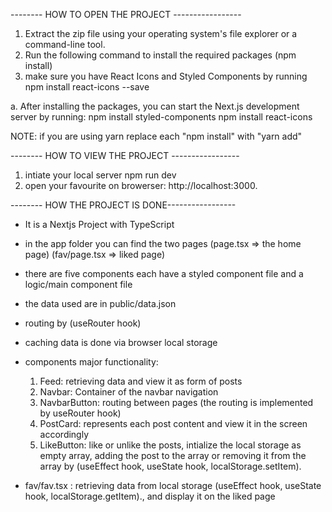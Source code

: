  -------- HOW TO OPEN THE PROJECT -----------------
 1. Extract the zip file using your operating system's file explorer or a command-line tool.
 2. Run the following command to install the required packages
 (npm install)
 3. make sure you have React Icons and Styled Components by running 
npm install react-icons --save

a. After installing the packages, you can start the Next.js development server by running:
npm install styled-components
npm install react-icons 

NOTE: if you are using yarn replace each "npm install" with "yarn add"


 -------- HOW TO VIEW THE PROJECT -----------------
1. intiate your local server npm run dev
2. open your favourite on browerser: http://localhost:3000.


 -------- HOW THE PROJECT IS DONE-----------------

- It is a Nextjs Project with TypeScript

- in the app folder you can find the two pages (page.tsx => the home page) (fav/page.tsx => liked page)

- there are five components each have a styled component file and a logic/main component file

- the data used are in public/data.json

- routing by (useRouter hook)

- caching data is done via browser local storage

- components major functionality:
    1. Feed: retrieving data and view it as form of posts
    2. Navbar: Container of the navbar navigation
    3. NavbarButton: routing between pages (the routing is implemented by useRouter hook)
    4. PostCard: represents each post content and view it in the screen accordingly
    5. LikeButton: like or unlike the posts, intialize the local storage as empty array, adding the post to   the array or removing it from the array by (useEffect hook, useState hook, localStorage.setItem).

- fav/fav.tsx : retrieving data from local storage (useEffect hook, useState hook, localStorage.getItem)., and display it on the liked page

